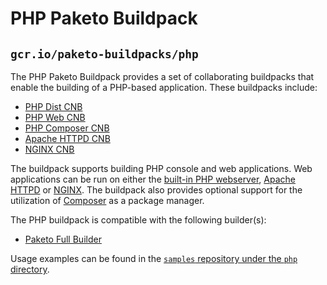 # PHP Paketo Buildpack
## `gcr.io/paketo-buildpacks/php`

The PHP Paketo Buildpack provides a set of collaborating buildpacks that
enable the building of a PHP-based application. These buildpacks include:
- [PHP Dist CNB](https://github.com/paketo-buildpacks/php-dist)
- [PHP Web CNB](https://github.com/paketo-buildpacks/php-web)
- [PHP Composer CNB](https://github.com/paketo-buildpacks/php-composer)
- [Apache HTTPD CNB](https://github.com/paketo-buildpacks/httpd)
- [NGINX CNB](https://github.com/paketo-buildpacks/nginx)

The buildpack supports building PHP console and web applications. Web
applications can be run on either the [built-in PHP
webserver](https://www.php.net/manual/en/features.commandline.webserver.php),
[Apache HTTPD](https://httpd.apache.org/) or [NGINX](https://www.nginx.com/).
The buildpack also provides optional support for the utilization of
[Composer](https://getcomposer.org) as a package manager.

The PHP buildpack is compatible with the following builder(s):
- [Paketo Full Builder](https://github.com/paketo-buildpacks/full-builder)

Usage examples can be found in the
[`samples` repository under the `php` directory](https://github.com/paketo-buildpacks/samples/tree/main/php).
